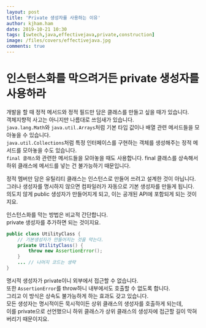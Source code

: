 ```yaml
---
layout: post
title: 'Private 생성자를 사용하는 이유'
author: kjham.ham
date: 2019-10-21 10:30
tags: [swtech,java,effectivejava,private,construction]
image: /files/covers/effectivejava.jpg
comments: true
---
```


# 인스턴스화를 막으려거든 private 생성자를 사용하라  

개발을 할 때 정적 메서드와 정적 필드만 담은 클래스를 만들고 싶을 때가 있습니다.  
객체지향적 사고는 아니지만 나름대로 쓰임새가 있습니다.  
`java.lang.Math`와 `java.util.Arrays`처럼 기본 타입 값이나 배열 관련 메서드들을 모아놓을 수 있습니다.  
`java.util.Collections`처럼 특정 인터페이스를 구현하는 객체를 생성해주는 정적 메서드를 모아놓을 수도 있습니다.  
`final 클래스`와 관련한 메서드들을 모아놓을 때도 사용합니다. final 클래스를 상속해서 하위 클래스에 메서드를 넣는 건 불가능하기 때문입니다.  

정적 멤버만 담은 유틸리티 클래스는 인스턴스로 만들어 쓰려고 설계한 것이 아닙니다.  
그러나 생성자를 명시하지 않으면 컴파일러가 자동으로 기본 생성자를 만들게 됩니다.  
의도치 않게 public 생성자가 만들어지게 되고, 이는 공개된 API에 포함되게 되는 것이지요.  

인스턴스화를 막는 방법은 비교적 간단합니다.  
private 생성자를 추가하면 되는 것이지요.  
~~~java
public class UtilityClass {
    // 기본생성자가 만들어지는 것을 막는다.
    private UtilityClass() {
        throw new AssertionError();
    }
    ... // 나머지 코드는 생략
}
~~~

명시적 생성자가 private이니 외부에서 접근할 수 없습니다.  
또한 `AssertionError`를 throw하니 내부에서도 호출할 수 없도록 합니다.  
그리고 이 방식은 상속도 불가능하게 하는 효과도 갖고 있습니다.  
모든 생성자는 명시적이든 묵시적이든 상위 클래스의 생성자를 호출하게 되는데,  
이를 private으로 선언했으니 하위 클래스가 상위 클래스의 생성자에 접근할 길이 막혀버리기 때문이지요.  